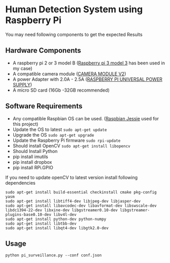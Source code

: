 # Human Detection System using Raspberry Pi

You may need following components to get the expected Results
</br>
## Hardware Components
* A raspberry pi 2 or 3 model B ([Raspberry pi 3 model 3](https://www.raspberrypi.org/products/raspberry-pi-2-model-b/) has been used in my case)
* A compatible camera module ([CAMERA MODULE V2](https://www.raspberrypi.org/products/camera-module-v2/))
* A power Adapter with 2.0A - 2.5A ([RASPBERRY PI UNIVERSAL POWER SUPPLY](https://www.raspberrypi.org/products/universal-power-supply/))
* A micro SD card (16Gb -32GB recommended)


## Software Requirements
* Any compatible Raspbian OS can be used. ([Raspbian Jessie](https://www.raspberrypi.org/blog/raspbian-jessie-is-here/) used for this project)
* Update the OS to latest `sudo apt-get update`
* Upgrade the OS `sudo apt-get upgrade`
* Update the Raspberry Pi firmware `sudo rpi-update`
* Should install OpenCV `sudo apt-get install libopencv`
* Should Install Python
* pip install imutils
* pip install dropbox
* pip install RPi.GPIO

If you need to update openCV to latest version install following dependencies
  ```
  sudo apt-get install build-essential checkinstall cmake pkg-config yasm
  sudo apt-get install libtiff4-dev libjpeg-dev libjasper-dev
  sudo apt-get install libavcodec-dev libavformat-dev libswscale-dev libdc1394-22-dev libxine-dev libgstreamer0.10-dev libgstreamer-plugins-base0.10-dev libv4l-dev 
  sudo apt-get install python-dev python-numpy
  sudo apt-get install libtbb-dev
  sudo apt-get install libqt4-dev libgtk2.0-dev
  ```

## Usage
  ```
python pi_surveillance.py --conf conf.json
  ```
